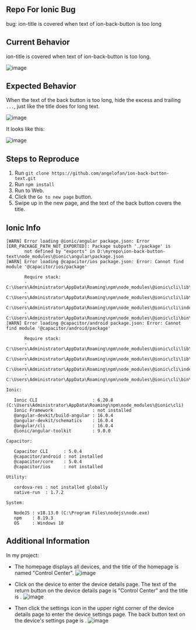 ## Repo For Ionic Bug

bug: ion-title is covered when text of ion-back-button is too long

## Current Behavior

ion-title is covered when text of ion-back-button is too long.

![image](https://github.com/ionic-team/ionic-framework/assets/20255750/b62ef4ad-453c-4857-9888-12d99eb3752b)

## Expected Behavior

When the text of the back button is too long, hide the excess and trailing `...`, just like the title does for long text.

![image](https://github.com/ionic-team/ionic-framework/assets/20255750/3a00b884-c412-4095-af4e-1211146d646d)

It looks like this:

![image](https://github.com/ionic-team/ionic-framework/assets/20255750/e0da75c9-6c23-4910-b1ee-ba6d0ea8b509)

## Steps to Reproduce

1. Run `git clone https://github.com/angelofan/ion-back-button-text.git`
2. Run `npm install`
3. Run to Web.
4. Click the `Go to new page` button.
5. Swipe up in the new page, and the text of the back button covers the title.

## Ionic Info

```
[WARN] Error loading @ionic/angular package.json: Error [ERR_PACKAGE_PATH_NOT_EXPORTED]: Package subpath './package' is
       not defined by "exports" in D:\myrepo\ion-back-button-text\node_modules\@ionic\angular\package.json
[WARN] Error loading @capacitor/ios package.json: Error: Cannot find module '@capacitor/ios/package'

       Require stack:
       - C:\Users\Administrator\AppData\Roaming\npm\node_modules\@ionic\cli\lib\project\index.js
       - C:\Users\Administrator\AppData\Roaming\npm\node_modules\@ionic\cli\lib\index.js
       - C:\Users\Administrator\AppData\Roaming\npm\node_modules\@ionic\cli\index.js
       - C:\Users\Administrator\AppData\Roaming\npm\node_modules\@ionic\cli\bin\ionic
[WARN] Error loading @capacitor/android package.json: Error: Cannot find module '@capacitor/android/package'

       Require stack:
       - C:\Users\Administrator\AppData\Roaming\npm\node_modules\@ionic\cli\lib\project\index.js
       - C:\Users\Administrator\AppData\Roaming\npm\node_modules\@ionic\cli\lib\index.js
       - C:\Users\Administrator\AppData\Roaming\npm\node_modules\@ionic\cli\index.js
       - C:\Users\Administrator\AppData\Roaming\npm\node_modules\@ionic\cli\bin\ionic

Ionic:

   Ionic CLI                     : 6.20.8 (C:\Users\Administrator\AppData\Roaming\npm\node_modules\@ionic\cli)
   Ionic Framework               : not installed
   @angular-devkit/build-angular : 16.0.4
   @angular-devkit/schematics    : 16.0.4
   @angular/cli                  : 16.0.4
   @ionic/angular-toolkit        : 9.0.0

Capacitor:

   Capacitor CLI      : 5.0.4
   @capacitor/android : not installed
   @capacitor/core    : 5.0.4
   @capacitor/ios     : not installed

Utility:

   cordova-res : not installed globally
   native-run  : 1.7.2

System:

   NodeJS : v18.13.0 (C:\Program Files\nodejs\node.exe)
   npm    : 8.19.3
   OS     : Windows 10
```

## Additional Information

In my project:
- The homepage displays all devices, and the title of the homepage is named "Control Center".
![image](https://github.com/ionic-team/ionic-framework/assets/20255750/1a6f5397-6252-4de9-9620-a48becee9e03)

- Click on the device to enter the device details page. The text of the return button on the device details page is "Control Center" and the title is <device name>.
![image](https://github.com/ionic-team/ionic-framework/assets/20255750/1dcee3c0-6e48-46d9-93df-0c718f5498f9)

- Then click the settings icon in the upper right corner of the device details page to enter the device settings page. The back button text on the device's settings page is <device name>.
![image](https://github.com/ionic-team/ionic-framework/assets/20255750/b3e8f572-4da4-4ff4-bd6a-fa0da213aff3)
